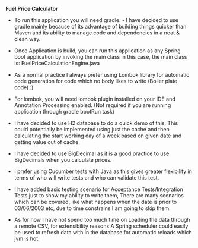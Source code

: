 **Fuel Price Calculator**

* To run this application you will need gradle. - I have decided to use gradle mainly because of its 
advantage of building things quicker than Maven and its ability to manage code and dependencies in a 
neat & clean way.  

* Once Application is build, you can run this application as any Spring boot application by invoking
the main class in this case, the main class is: FuelPriceCalculationEngine.java  

* As a normal practice I always prefer using Lombok library for automatic code generation for code 
 which no body likes to write (Boiler plate code) :)
 
* For lombok, you will need lombok plugin installed on your IDE and Annotation Processing enabled. 
(Not required if you are running application through gradle bootRun task)

* I have decided to use H2 database to do a quick demo of this, This could potentially be implemented 
using just the cache and then calculating the start working day of a week based on given date and getting
value out of cache. 

* I have decided to use BigDecimal as it is a good practice to use BigDecimals when you calculate prices. 

* I prefer using Cucumber tests with Java as this gives greater flexibility in terms of who will write 
 tests and who can validate this test. 

* I have added basic testing scenario for Acceptance Tests/Integration Tests just to show my ability to write them,
There are many scenarios which can be covered, like what happens when the date is prior to 03/06/2003 etc, 
due to time constrains I am going to skip them.

* As for now I have not spend too much time on Loading the data through a remote CSV, for extensibility reasons A
Spring scheduler could easily be used to refresh data with in the database for automatic reloads which jvm is hot.

 